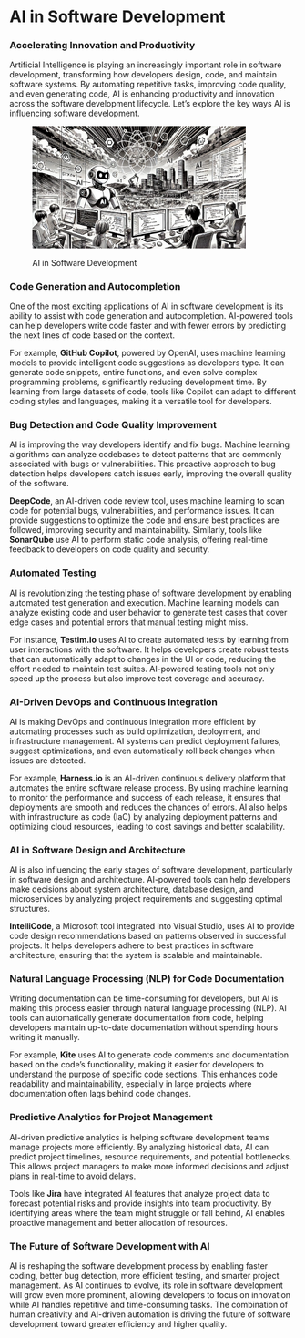 # AI in Software Development

### Accelerating Innovation and Productivity

Artificial Intelligence is playing an increasingly important role in software development, transforming how developers design, code, and maintain software systems. By automating repetitive tasks, improving code quality, and even generating code, AI is enhancing productivity and innovation across the software development lifecycle. Let’s explore the key ways AI is influencing software development.

<div align="left"><figure><img src="../../.gitbook/assets/image (1) (1) (1) (1) (1) (1) (1) (1) (1) (1) (1) (1) (1) (1) (1) (1) (1) (1) (1) (1).png" alt="" width="375"><figcaption><p>AI in Software Development</p></figcaption></figure></div>

### Code Generation and Autocompletion

One of the most exciting applications of AI in software development is its ability to assist with code generation and autocompletion. AI-powered tools can help developers write code faster and with fewer errors by predicting the next lines of code based on the context.

For example, **GitHub Copilot**, powered by OpenAI, uses machine learning models to provide intelligent code suggestions as developers type. It can generate code snippets, entire functions, and even solve complex programming problems, significantly reducing development time. By learning from large datasets of code, tools like Copilot can adapt to different coding styles and languages, making it a versatile tool for developers.

### Bug Detection and Code Quality Improvement

AI is improving the way developers identify and fix bugs. Machine learning algorithms can analyze codebases to detect patterns that are commonly associated with bugs or vulnerabilities. This proactive approach to bug detection helps developers catch issues early, improving the overall quality of the software.

**DeepCode**, an AI-driven code review tool, uses machine learning to scan code for potential bugs, vulnerabilities, and performance issues. It can provide suggestions to optimize the code and ensure best practices are followed, improving security and maintainability. Similarly, tools like **SonarQube** use AI to perform static code analysis, offering real-time feedback to developers on code quality and security.

### Automated Testing

AI is revolutionizing the testing phase of software development by enabling automated test generation and execution. Machine learning models can analyze existing code and user behavior to generate test cases that cover edge cases and potential errors that manual testing might miss.

For instance, **Testim.io** uses AI to create automated tests by learning from user interactions with the software. It helps developers create robust tests that can automatically adapt to changes in the UI or code, reducing the effort needed to maintain test suites. AI-powered testing tools not only speed up the process but also improve test coverage and accuracy.

### AI-Driven DevOps and Continuous Integration

AI is making DevOps and continuous integration more efficient by automating processes such as build optimization, deployment, and infrastructure management. AI systems can predict deployment failures, suggest optimizations, and even automatically roll back changes when issues are detected.

For example, **Harness.io** is an AI-driven continuous delivery platform that automates the entire software release process. By using machine learning to monitor the performance and success of each release, it ensures that deployments are smooth and reduces the chances of errors. AI also helps with infrastructure as code (IaC) by analyzing deployment patterns and optimizing cloud resources, leading to cost savings and better scalability.

### AI in Software Design and Architecture

AI is also influencing the early stages of software development, particularly in software design and architecture. AI-powered tools can help developers make decisions about system architecture, database design, and microservices by analyzing project requirements and suggesting optimal structures.

**IntelliCode**, a Microsoft tool integrated into Visual Studio, uses AI to provide code design recommendations based on patterns observed in successful projects. It helps developers adhere to best practices in software architecture, ensuring that the system is scalable and maintainable.

### Natural Language Processing (NLP) for Code Documentation

Writing documentation can be time-consuming for developers, but AI is making this process easier through natural language processing (NLP). AI tools can automatically generate documentation from code, helping developers maintain up-to-date documentation without spending hours writing it manually.

For example, **Kite** uses AI to generate code comments and documentation based on the code’s functionality, making it easier for developers to understand the purpose of specific code sections. This enhances code readability and maintainability, especially in large projects where documentation often lags behind code changes.

### Predictive Analytics for Project Management

AI-driven predictive analytics is helping software development teams manage projects more efficiently. By analyzing historical data, AI can predict project timelines, resource requirements, and potential bottlenecks. This allows project managers to make more informed decisions and adjust plans in real-time to avoid delays.

Tools like **Jira** have integrated AI features that analyze project data to forecast potential risks and provide insights into team productivity. By identifying areas where the team might struggle or fall behind, AI enables proactive management and better allocation of resources.

### The Future of Software Development with AI

AI is reshaping the software development process by enabling faster coding, better bug detection, more efficient testing, and smarter project management. As AI continues to evolve, its role in software development will grow even more prominent, allowing developers to focus on innovation while AI handles repetitive and time-consuming tasks. The combination of human creativity and AI-driven automation is driving the future of software development toward greater efficiency and higher quality.
